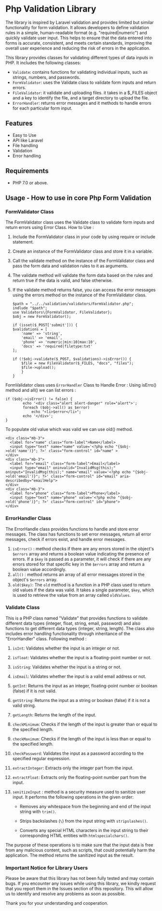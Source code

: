 
# Php Validation Library
The library is inspired by Laravel validation and provides limited but similar functionality for form validation. It allows developers to define validation rules in a simple, human-readable format (e.g. "required|numeric") and quickly validate user input. This helps to ensure that the data entered into forms is accurate, consistent, and meets certain standards, improving the overall user experience and reducing the risk of errors in the application.


This library provides classes for validating different types of data inputs in PHP. It includes the following classes:
-   `Validate`: contains functions for validating individual inputs, such as strings, numbers, and passwords.
-   `FormValidator`: uses the Validate class to validate form inputs and return errors.
-   `FileValidator`: it validate and uploading files. it takes in a $_FILES object and a key to identify the file, and a target directory to upload the file.
-   `ErrorHandler`: returns error messages and it methods to handle errors for each particular form input.

## Features
- Easy to Use
- API like Laravel
- File handling
- Validation
- Error handling

## Requirements

-   PHP 7.0 or above.

## Usage - How to use in core Php Form Validation

### FormValidator Class
The FormValidator class uses the Validate class to validate form inputs and return errors using Error Class. 
How to Use : 

1) Include the FormValidator class in your code by using require or include statement. 
2) Create an instance of the FormValidator class and store it in a variable. 
3) Call the validate method on the instance of the FormValidator class and pass the form data and validation rules to it as arguments. 
4) The validate method will validate the form data based on the rules and return true if the data is valid, and false otherwise. 
5) If the validate method returns false, you can access the error messages using the errors method on the instance of the FormValidator class.

    ```
    $path = "../../validation/validators/FormValidator.php"; 
    indlude "$path";
    use Validators\{FormValidator, FileValidator};
    $obj = new FormValidator();
    
    if (isset($_POST['submit'])) {
    $validations = [
        'name' => 'string',
        'email' => 'email',
        'phone' => 'numeric|min:10|max:10',
        'docs' => 'required|filetype:txt'
    ];
    
    if (!$obj->validate($_POST, $validations)->isError()) {
        $file = new FileValidator($_FILES, "docs", "files");
        $file->upload();
        }
    }
    ```
  FormValidator class uses `ErrorHandler` Class to Handle Error :
  Using isErro() method and all() we can list errors :
 
    if ($obj->isError() != false) {
            echo '<div class="alert alert-danger" role="alert">';
            foreach ($obj->all() as $error)
                echo "<li>$error</li>";
            echo '</div>';
    }
   To populate old value which was valid we can use old() method. 
  ```
  <div class="mb-3">
	<label for="name" class="form-label">Name</label>
	<input type="text" name="name" value='<?php echo "{$obj->old('name')}"; ?>' class="form-control" id="name" >
 </div>
<div class="mb-3">
	<label for="email" class="form-label">Email</label>
	<input type="email" oninvalid="InvalidMsg(this);" oninput="InvalidMsg(this);" name="email" value='<?php echo "{$obj->old('email')}"; ?>' class="form-control" id="email" aria-describedby="emailHelp">
</div>
<div class="mb-3">
	<label for="phone" class="form-label">Phone</label>
	<input type="text" name="phone" value='<?php echo "{$obj->old('phone')}"; ?>' class="form-control" id="phone">
</div>
  ```
	
### ErrorHandler Class
The ErrorHandle class provides functions to handle and store error messages. The class has functions to set error messages, return all error messages, check if errors exist, and handle error messages. 
1. `isError()` : method checks if there are any errors stored in the object's `$errors` array and returns a boolean value indicating the presence of errors. If a `$key` is passed as a parameter, it will check if there are any errors stored for that specific key in the `$errors` array and return a boolean value accordingly.
2. `all()` :  method returns an array of all error messages stored in the object's `$errors` array.
3. `old($key)`:  The `old` method is a function in a PHP class used to return old values if the data was valid. It takes a single parameter, `$key`, which is used to retrieve the value from an array called `oldValues`.

### Validate Class
This is a PHP class named "Validate" that provides functions to validate different data types (integer, float, string, email, password) and also functions to get different data types (integer, string, length). The class also includes error handling functionality through inheritance of the "ErrorHandler" class.
Following method :

1.  `isInt`: Validates whether the input is an integer or not.
    
2.  `isfloat`: Validates whether the input is a floating-point number or not.
    
3.  `isString`: Validates whether the input is a string or not.
    
4.  `isEmail`: Validates whether the input is a valid email address or not.
    
5.  `getInt`: Returns the input as an integer, floating-point number or boolean (false) if it is not valid.
    
6.  `getString`: Returns the input as a string or boolean (false) if it is not a valid string.
    
7.  `getLength`: Returns the length of the input.
    
8.  `checkMinimum`: Checks if the length of the input is greater than or equal to the specified length.
    
9.  `checkMaximum`: Checks if the length of the input is less than or equal to the specified length.
    
10.  `checkPassword`: Validates the input as a password according to the specified regular expression.
    
11.  `extractInteger`: Extracts only the integer part from the input.
    
12.  `extractFloat`: Extracts only the floating-point number part from the input.
13. `senitizeInput` : method is a security measure used to sanitize user input. It performs the following operations in the given order:

	- Removes any whitespace from the beginning and end of the input string with `trim()`.
    
    - Strips backslashes (`\`) from the input string with `stripslashes()`.
    - Converts any special HTML characters in the input string to their corresponding HTML entities with `htmlspecialchars()`.
    

The purpose of these operations is to make sure that the input data is free from any malicious content, such as scripts, that could potentially harm the application. The method returns the sanitized input as the result. 


### Important Notice for Library Users
Please be aware that this library has not been fully tested and may contain bugs. If you encounter any issues while using this library, we kindly request that you report them in the Issues section of this repository. This will allow us to identify and resolve any problems as soon as possible.

Thank you for your understanding and cooperation.



